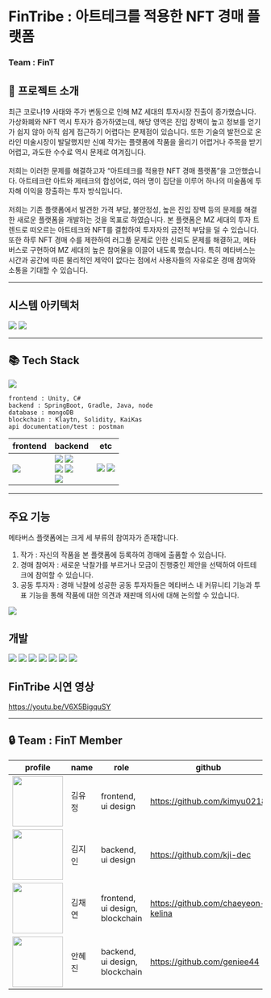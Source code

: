 # **FinTribe** : 아트테크를 적용한 NFT 경매 플랫폼
### Team : FinT <br/>

## **📝 프로젝트 소개**
최근 코로나19 사태와 주가 변동으로 인해 MZ 세대의 투자시장 진출이 증가했습니다. 가상화폐와 NFT 역시 투자가 증가하였는데, 해당 영역은 진입 장벽이 높고 정보를 얻기가 쉽지 않아 아직 쉽게 접근하기 어렵다는 문제점이 있습니다. 또한 기술의 발전으로 온라인 미술시장이 발달했지만 신예 작가는 플랫폼에 작품을 올리기 어렵거나 주목을 받기 어렵고, 과도한 수수료 역시 문제로 여겨집니다. <br /> <br /> 저희는 이러한 문제를 해결하고자 “아트테크를 적용한 NFT 경매 플랫폼”을 고안했습니다. 아트테크란 아트와 제테크의 합성어로, 여러 명이 집단을 이루어 하나의 미술품에 투자해 이익을 창출하는 투자 방식입니다.<br /> <br /> 
저희는 기존 플랫폼에서 발견한 가격 부담, 불안정성, 높은 진입 장벽 등의 문제를 해결한 새로운 플랫폼을 개발하는 것을 목표로 하였습니다. 본 플랫폼은 MZ 세대의 투자 트렌드로 떠오르는 아트테크와 NFT를 결합하여 투자자의 금전적 부담을 덜 수 있습니다. 또한 하루 NFT 경매 수를 제한하여 러그풀 문제로 인한 신뢰도 문제를 해결하고, 메타버스로 구현하여 MZ 세대의 높은 참여율을 이끌어 내도록 했습니다. 특히 메타버스는 시간과 공간에 따른 물리적인 제약이 없다는 점에서 사용자들의 자유로운 경매 참여와 소통을 기대할 수 있습니다.<br /> 

------------------

## **시스템 아키텍처**
<img src ="https://user-images.githubusercontent.com/69005820/222912933-abc7d0f9-4fb6-4b93-8d50-245b7993f15e.jpg">
<img src = "https://user-images.githubusercontent.com/69005820/222912943-14512eb1-d36f-4693-b7af-999967f76762.jpg">

------------------

## **📚 Tech Stack**
<img src ="https://user-images.githubusercontent.com/69005820/222913379-514b6b3e-1cda-48c9-a471-af19fdd6ddde.jpg">

```
frontend : Unity, C#
backend : SpringBoot, Gradle, Java, node
database : mongoDB
blockchain : Klaytn, Solidity, KaiKas
api documentation/test : postman
```
| frontend | backend | etc |                                                                                                                                                   
|------|------|------|
| <img src="https://img.shields.io/badge/Unity-FFFFFF?style=for-the-badge&logo=unity&logoColor=black"> | <img src="https://img.shields.io/badge/Spring_Boot-F2F4F9?style=for-the-badge&logo=spring-boot"> <img src ="https://img.shields.io/badge/gradle-02303A?style=for-the-badge&logo=gradle&logoColor=white"> <br /> <img src="https://img.shields.io/badge/Java-ED8B00?style=for-the-badge&logo=java&logoColor=white"> <img src="https://img.shields.io/badge/Node.js-339933.svg?style=for-the-badge&logo=Node.js&logoColor=white"> <br /> <img src ="https://img.shields.io/badge/MongoDB-47A248?style=for-the-badge&logo=MongoDB&logoColor=white"> | <img src="https://img.shields.io/badge/Postman-FF6C37?style=for-the-badge&logo=Postman&logoColor=white"> <img src ="https://img.shields.io/badge/Solidity-e6e6e6?style=for-the-badge&logo=solidity&logoColor=black"> |

------------------

## **주요 기능**
메타버스 플랫폼에는 크게 세 부류의 참여자가 존재합니다.<br /> 
1. 작가 : 자신의 작품을 본 플랫폼에 등록하여 경매에 출품할 수 있습니다.<br /> 
2. 경매 참여자 : 새로운 낙찰가를 부르거나 모금이 진행중인 제안을 선택하여 아트테크에 참여할 수 있습니다.<br /> 
3. 공동 투자자 : 경매 낙찰에 성공한 공동 투자자들은 메타버스 내 커뮤니티 기능과 투표 기능을 통해 작품에 대한 의견과 재판매 의사에 대해 논의할 수 있습니다.<br /> 
<img src = "https://user-images.githubusercontent.com/69005820/222912828-f785a619-2dc9-40fb-9439-276f6a1f4a04.jpg">

## **개발**
<img src = "https://user-images.githubusercontent.com/69005820/222913810-0b33bfeb-adf6-4e05-902a-eab9fa27f92d.jpg">
<img src = "https://user-images.githubusercontent.com/69005820/222913816-3c936288-8731-40ce-aaaf-ee5398fdae00.jpg">
<img src = "https://user-images.githubusercontent.com/69005820/222913817-5d35283d-2b93-4305-8238-daa237d20014.jpg">
<img src = "https://user-images.githubusercontent.com/69005820/222913818-45a3ea7f-e671-42d0-89db-d3eb3abc8a34.jpg">
<img src = "https://user-images.githubusercontent.com/69005820/222913819-e988142c-1752-48ca-bd4d-ddc6e3b56c6d.jpg">
<img src = "https://user-images.githubusercontent.com/69005820/222913820-77beadad-ebc6-4814-9810-5afb47b4f896.jpg">
<img src = "https://user-images.githubusercontent.com/69005820/222913822-7a8d0b6c-cdc8-496a-924a-d509533e5e89.jpg">

## **FinTribe 시연 영상**


https://youtu.be/V6X5BigquSY <br />

------------------


## **🔒 Team : FinT Member**

| profile | name | role | github |
| --- | --- | --- | --- | 
| <img src="https://user-images.githubusercontent.com/70785620/148648365-b8f5a279-2000-4259-aed6-0218eeb59b3d.png" width="100px"> | 김유정 | frontend, ui design | https://github.com/kimyu0218 |
| <img src="https://user-images.githubusercontent.com/70785620/148648367-32d19420-a0b3-401d-8cae-d961299dc0fb.png" width="100px"> | 김지인 | backend, ui design | https://github.com/kji-dec |
| <img src="https://user-images.githubusercontent.com/70785620/148648371-ac822b50-b186-4cff-9dcd-00b7e8f50a1b.png" width="100px"> | 김채연 | frontend, ui design, blockchain | https://github.com/chaeyeon-kelina |
| <img src="https://user-images.githubusercontent.com/70785620/148648372-d15ec7c1-4d51-4487-98af-32792ee9afad.png" width="100px"> | 안혜진 | backend, ui design, blockchain | https://github.com/geniee44 |

</br>



